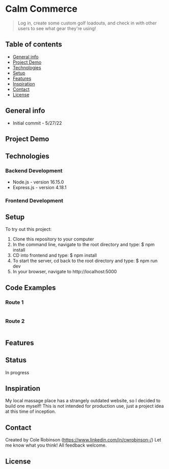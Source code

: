 

# Calm Commerce
> Log in, create some custom golf loadouts, and check in with other users to see what gear they're using!

## Table of contents
* [General info](#general-info)
* [Project Demo](#project-demo)
* [Technologies](#technologies)
* [Setup](#setup)
* [Features](#features)
* [Inspiration](#inspiration)
* [Contact](#contact)
* [License](#license)

## General info
* Initial commit - 5/27/22

## Project Demo

## Technologies
### Backend Development
* Node.js - version 16.15.0
* Express.js - version 4.18.1

### Frontend Development


## Setup
To try out this project:
1. Clone this repository to your computer
2. In the command line, navigate to the root directory and type:
  $ npm install
3. CD into frontend and type:
  $ npm install
4. To start the server, cd back to the root directory and type:
  $ npm run dev
5. In your browser, navigate to http://localhost:5000

## Code Examples
### Route 1
```javascript

```
### Route 2
``` javascript

```
## Features


## Status
In progress

## Inspiration
My local massage place has a strangely outdated website, so I decided to build one myself! This is not intended for production use, just a project idea at this time of inception.

## Contact
Created by Cole Robinson (https://www.linkedin.com/in/cwrobinson-/)
Let me know what you think! All feedback welcome.

## License
